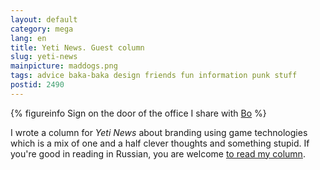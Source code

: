 ```yaml
---
layout: default
category: mega
lang: en
title: Yeti News. Guest column
slug: yeti-news
mainpicture: maddogs.png
tags: advice baka-baka design friends fun information punk stuff 
postid: 2490
---
```




{% figureinfo Sign on the door of the office I share with <a href="http://www.facebook.com/olena.bo">Bo</a> %}



I wrote a column for <i>Yeti News</i> about branding using game technologies which is a mix of one and a half clever thoughts and something stupid. If you're good in reading in Russian, you are welcome <a href="http://yetinews.com/articles/politics/?t=98">to read my column</a>.